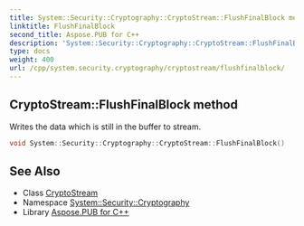 ```yaml
---
title: System::Security::Cryptography::CryptoStream::FlushFinalBlock method
linktitle: FlushFinalBlock
second_title: Aspose.PUB for C++
description: 'System::Security::Cryptography::CryptoStream::FlushFinalBlock method. Writes the data which is still in the buffer to stream in C++.'
type: docs
weight: 400
url: /cpp/system.security.cryptography/cryptostream/flushfinalblock/
---
```

## CryptoStream::FlushFinalBlock method


Writes the data which is still in the buffer to stream.

```cpp
void System::Security::Cryptography::CryptoStream::FlushFinalBlock()
```

## See Also

* Class [CryptoStream](../)
* Namespace [System::Security::Cryptography](../../)
* Library [Aspose.PUB for C++](../../../)
